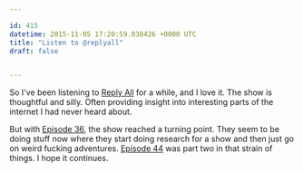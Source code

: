 ```yaml
---

id: 415
datetime: 2015-11-05 17:20:59.038426 +0000 UTC
title: "Listen to @replyall"
draft: false


---
```


So I've been listening to [Reply All](https://gimletmedia.com/show/reply-all/) for a while, and I love it. The show is thoughtful and silly. Often providing insight into interesting parts of the internet I had never heard about.

But with [Episode 36](https://gimletmedia.com/episode/36-todays-the-day/), the show reached a turning point. They seem to be doing stuff now where they start doing research for a show and then just go on weird fucking adventures. [Episode 44](https://gimletmedia.com/episode/44-shine-on-you-crazy-goldman/) was part two in that strain of things. I hope it continues.
